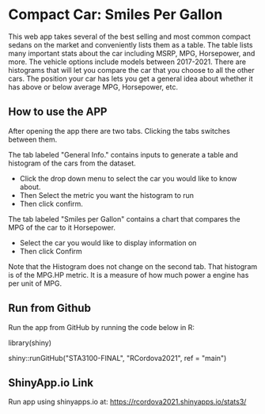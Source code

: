 
# Compact Car: Smiles Per Gallon

This web app takes several of the best selling and most common compact sedans on the market and conveniently lists them as a table. The table lists many important stats about the car including MSRP, MPG, Horsepower, and more. The vehicle options include models between 2017-2021. There are histograms that will let you compare the car that you choose to all the other cars. The position your car has lets you get a general idea about whether it has above or below average MPG, Horsepower, etc. 





## How to use the APP

After opening the app there are two tabs. Clicking the tabs switches between them.

The tab labeled "General Info." contains inputs to generate a table and histogram of the cars from the dataset.  

 <ul>
 <li>Click the drop down menu to select the car you would like to know about.</li> 
 <li>Then Select the metric you want the histogram to run</li>
 <li>Then click confirm.</li> 
 </ul>
 

 The tab labeled "Smiles per Gallon" contains a chart that compares the MPG of the car to it Horsepower. 
 
<ul>
<li>Select the car you would like to display information on </li>
<li>Then click Confirm</li>
</ul>

Note that the Histogram does not change on the second tab. That histogram is of the MPG.HP metric. It is a measure of how much power a engine has per unit of MPG. 

## Run from Github
Run the app from GitHub by running the code below in R:

library(shiny)

shiny::runGitHub("STA3100-FINAL", "RCordova2021", ref = "main")

## ShinyApp.io Link

Run app using shinyapps.io at:
https://rcordova2021.shinyapps.io/stats3/


